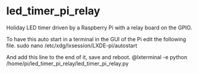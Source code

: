 # led_timer_pi_relay
Holiday LED timer driven by a Raspberry Pi with a relay board on the GPIO.

To have this auto start in a terminal in the GUI of the Pi edit the following file.
sudo nano /etc/xdg/lxsession/LXDE-pi/autostart

And add this line to the end of it, save and reboot.
@lxterminal -e python /home/pi/led_timer_pi_relay/led_timer_pi_relay.py
